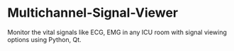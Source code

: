 # Multichannel-Signal-Viewer
Monitor the vital signals like ECG, EMG in any ICU room with signal viewing options using Python, Qt.
